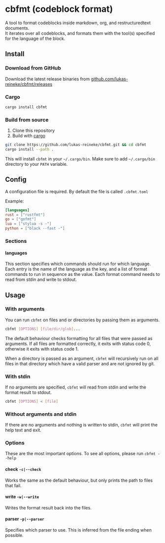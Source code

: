 # cbfmt (codeblock format)

A tool to format codeblocks inside markdown, org, and restructuredtext documents.  
It iterates over all codeblocks, and formats them with the tool(s) specified for
the language of the block.

## Install

### Download from GitHub

Download the latest release binaries from [github.com/lukas-reineke/cbfmt/releases](https://github.com/lukas-reineke/cbfmt/releases)

### Cargo

```bash
cargo install cbfmt
```

### Build from source

1. Clone this repository
2. Build with [cargo](https://github.com/rust-lang/cargo/)

```bash
git clone https://github.com/lukas-reineke/cbfmt.git && cd cbfmt
cargo install --path .
```

This will install `cbfmt` in your `~/.cargo/bin`. Make sure to add `~/.cargo/bin` directory to your `PATH` variable.

## Config

A configuration file is required. By default the file is called
`.cbfmt.toml`

Example:

```toml
[languages]
rust = ["rustfmt"]
go = ["gofmt"]
lua = ["stylua -s -"]
python = ["black --fast -"]
```

### Sections

#### languages

This section specifies which commands should run for which language.  
Each entry is the name of the language as the key, and a list of format commands
to run in sequence as the value. Each format command needs to read from stdin
and write to stdout.

## Usage

### With arguments

You can run `cbfmt` on files and or directories by passing them as
arguments.

```bash
cbfmt [OPTIONS] [file/dir/glob]...
```

The default behaviour checks formatting for all files that were passed as
arguments. If all files are formatted correctly, it exits with status code 0,
otherwise it exits with status code 1.

When a directory is passed as an argument, `cbfmt` will recursively run on all files
in that directory which have a valid parser and are not ignored by git.

### With stdin

If no arguments are specified, `cbfmt` will read from stdin and write the format
result to stdout.

```bash
cbfmt [OPTIONS] < [file]
```

### Without arguments and stdin

If there are no arguments and nothing is written to stdin, `cbfmt` will print
the help text and exit.

### Options

These are the most important options. To see all options, please run
`cbfmt --help`

#### check `-c|--check`

Works the same as the default behaviour, but only prints the path to files that
fail.

#### write `-w|--write`

Writes the format result back into the files.

#### parser `-p|--parser`

Specifies which parser to use. This is inferred from the file ending when
possible.
